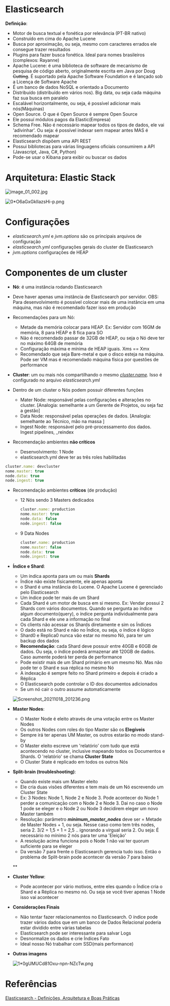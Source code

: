 # Elasticsearch

**Definição**:

- Motor de busca textual e fonética por relevância (PT-BR nativo)
- Construído em cima do Apache Lucene
- Busca por aproximação, ou seja, mesmo com caracteres errados ele consegue trazer resultados
- Plugins para fazer busca fonética. Ideal para nomes brasileiros (complexos: Rayanne)
- Apache Lucene: é uma biblioteca de software de mecanismo de pesquisa de código aberto, originalmente escrita em Java por Doug ~~Cutting~~. É suportado pela Apache Software Foundation e é lançado sob a Licença de Software Apache
- É um banco de dados NoSQL e orientado a Documento
- Distribuído (distribuído em vários nos). Big data, ou seja cada máquina faz sua busca em paralelo
- Escalável horizontalmente, ou seja, é possível adicionar mais nós(Máquinas)
- Open Source. O que é Open Source é sempre Open Source
- Ele possuí módulos pagos da Elastic(Empresa)
- Schema Free. Não é necessário mapear todos os tipos de dados, ele vai 'adivinhar'. Ou seja: é possível indexar sem mapear antes MAS é recomendado mapear
- Elasticsearch dispõem uma API REST
- Possui bibliotecas para várias linguagens oficiais consumirem a API (Javascript, Java, C#, Python)
- Pode-se usar o Kibana para exibir ou buscar os dados

# Arquitetura: Elastic Stack

![image_01_002.jpg](https://s3-us-west-2.amazonaws.com/secure.notion-static.com/9a8a6609-8a2d-4a80-ab12-0a8d8e4290c6/image_01_002.jpg)

![0*O6aGxGkIlazsHi-p.png](https://s3-us-west-2.amazonaws.com/secure.notion-static.com/dda48e81-0932-408c-826d-deda9a291050/0O6aGxGkIlazsHi-p.png)

# Configurações

- *elasticsearch.yml* e *jvm.options* são os principais arquivos de configuração
- *elasticsearch.yml*  configurações gerais do cluster de Elasticsearch
- *jvm.options* configurações de HEAP

# Componentes de um cluster

- **Nó**: é uma instância rodando Elasticsearch
- Deve haver apenas uma instância de Elasticsearch por servidor. OBS: Para desenvolvimento é possível colocar mais de uma instância em uma máquina, mas não é recomendado fazer isso em produção
- Recomendações para um Nó:
    - Metade da memória colocar para HEAP. Ex: Servidor com 16GM de memória, 8 para HEAP e 8 fica para SO
    - Não é recomendado passar de 32GB de HEAP, ou seja o Nó deve ter no máximo 64GB de memória
    - Configuração máxima e mínima de HEAP iguais. Xms == Xmx
    - Recomendado que seja Bare-metal e que o disco esteja na máquina. Pode ser VM mas é recomendado máquina física por questões de performance

- **Cluster**: um ou mais nós compartilhando o mesmo *[cluster.name](http://cluster.name).* Isso é configurado no arquivo *elasticsearch.yml*
- Dentro de um cluster o Nós podem possuir diferentes funções
    - Mater Node: responsável pelas configurações e alterações no cluster. [Analogia: semelhante a um Gerente de Projetos, ou seja faz a gestão]
    - Data Node: responsável pelas operações de dados. [Analogia: semelhante ao Técnico, mão na massa ]
    - Ingest Node: responsável pelo pré-processamento dos dados. Ingest pipelines, _reindex
    
- Recomendação ambientes **não críticos**
    - Desenvolvimento: 1 Node
    - elasticsearch.yml deve ter as três roles habilitadas

```jsx
cluster.name: devcluster
nome.master: true
node.data: true
node.ingest: true
```

- Recomendação ambientes  **críticos** (de produção)
    - 12 Nós sendo 3 Masters dedicados
        
        ```jsx
        cluster.name: production
        nome.master: true
        node.data: false
        node.ingest: false
        ```
        
    - 9 Data Nodes
        
        ```jsx
        cluster.name: production
        nome.master: false
        node.data: true
        node.ingest: true
        ```
        
- **Índice e Shard**:
    - Um índica aponta para um ou mais **Shards**
    - Índice não existe fisicamente, ele apenas aponta
    - o Shard é uma instância do Lucene. O Apache Lucene é gerenciado pelo Elasticsearch
    - Um índice pode ter mais de um Shard
    - Cada Shard é um motor de busca em si mesmo. Ex: Vendar possui 2 Shards com vários documentos. Quando se pergunta ao índice algum documento(query), o índice pergunta individualmente para cada Shard e ele une a informação no final
    - Os clients não acessar os Shards diretamente e sim os Índices
    - O dado está no Shard e não no Índice, ou seja, o índice é lógico
    - Shard0 e Replica0 nunca vão estar no mesmo Nó, para ter um backup dos dados
    - **Recomendação**: cada Shard deve possuir entre 40GB e 60GB de dados. Ou seja, o índice poderá armazenar até 120GB de dados. Caso aumente poderá ter perda de performance
    - Pode existir mais de um Shard primário em um mesmo Nó. Mas não pode ter o Shard e sua réplica no mesmo Nó
    - A indexação é sempre feito no Shard primeiro e depois é criado a Réplica
    - O Elasticsearch pode controlar o ID dos documentos adicionados
    - Se um nó cair o outro assume automaticamente
    
    ![Screenshot_20211018_201236.png](https://s3-us-west-2.amazonaws.com/secure.notion-static.com/9e336ca0-79ea-4d1e-b122-4b56e5a9c6c4/Screenshot_20211018_201236.png)
    
- **Master Nodes**:
    - O Master Node é eleito através de uma votação entre os Master Nodes
    - Os outros Nodes com roles do tipo Master são os **Elegíveis**
    - Sempre irá ter apenas UM Master, os outros estarão no modo stand-by
    - O Master eleito escreve um 'relatório' com tudo que está acontecendo no cluster, inclusive mapeando todos os Documentos e Shards. O 'relatório' se chama **Cluster State**
    - O Cluster State é replicado em todos os outros Nós
- **Split-brain (troubleshooting)**:
    - Quando existe mais um Master eleito
    - Ele cria duas visões diferentes e tem mais de um Nó escrevendo um Cluster State
    - Ex: 3 Nodes: Node 1, Node 2 e Node  3. Pode acontecer do Node 1 perder a comunicação com o Node 2 e Node 3. Dai no caso o Node 1 pode se eleger e o Node 2 ou Node 3 decidirem eleger um novo Master também
    - Resolução: parâmetro ***minimum_master_nodes*** deve ser = Metade de Master Nodes + 1, ou seja. Nesse caso como tem três nodes, seria 2. 3/2 = 1,5 + 1 = 2,5 .. ignorando a virgual  seria 2. Ou seja: É necessário no mínimo 2 nós para ter uma 'Eleição'
    - A resolução acima funciona pois o Node 1 não vai ter quorum suficiente para se eleger
    - Da versão 7 para frente o Elasticsearch gerencia tudo isso. Então o problema de Split-brain pode acontecer da versão 7 para baixo
    
     **
    
- **Cluster Yellow**:
    - Pode acontecer por vário motivos, entre eles quando o Índice cria o Shard e a Réplica no mesmo nó. Ou seja se você tiver apenas 1 Node isso vai acontecer
    
- **Considerações Finais**
    - Não tentar fazer relacionamentos no Elasticsearch. O índice pode trazer vários dados que em um banco de Dados Relacional poderia estar dividido entre várias tabelas
    - Elasticsearch pode ser interessante para salvar Logs
    - Desnormalize os dados e crie Índices Fato
    - Ideal nosso Nó trabalhar com SSD(mais performance)
    
- **Outras imagens**
    
    ![1*0gUMUCd81Oxu-npn-NZcTw.png](https://s3-us-west-2.amazonaws.com/secure.notion-static.com/ee1d7bdf-f971-4000-9d5e-b23c5a517683/10gUMUCd81Oxu-npn-NZcTw.png)
    

# Referências

[Elasticsearch - Definições, Arquitetura e Boas Práticas](https://www.youtube.com/watch?v=-fAq1B81nRI)
